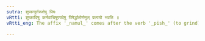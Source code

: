 ```yaml
---
sutra: शुष्कचूर्णरूक्षेषु पिषः
vRtti: शुष्कादिषु कर्मवाचिषूपपदेषु पिषेर्द्धातोर्णमुल् प्रत्ययो भवति ॥
vRtti_eng: The affix '_namul_' comes after the verb '_pish_' (to grind), when the words '_sushka_' (dry), '_churna_' (powder), and '_ruksha_' (dry), in the accusative case are compounded with it.

---
```

